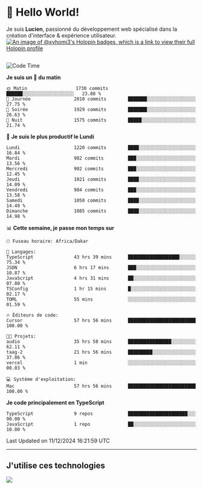 # 👋 Hello World!

Je suis **Lucien**, passionné du développement web spécialisé dans la création d'interface & expérience utilisateur.
[![An image of @xyhomi3's Holopin badges, which is a link to view their full Holopin profile](https://holopin.me/xyhomi3)](https://holopin.io/@xyhomi3)

##

<!--START_SECTION:waka-->
![Code Time](http://img.shields.io/badge/Code%20Time-2%2C773%20hrs%2052%20mins-blue)

**Je suis un 🐤 du matin** 

```text
🌞 Matin                  1730 commits        ██████░░░░░░░░░░░░░░░░░░░   23.88 % 
🌆 Journée                2010 commits        ███████░░░░░░░░░░░░░░░░░░   27.75 % 
🌃 Soirée                 1929 commits        ███████░░░░░░░░░░░░░░░░░░   26.63 % 
🌙 Nuit                   1575 commits        █████░░░░░░░░░░░░░░░░░░░░   21.74 % 
```
📅 **Je suis le plus productif le Lundi** 

```text
Lundi                    1220 commits        ████░░░░░░░░░░░░░░░░░░░░░   16.84 % 
Mardi                    982 commits         ███░░░░░░░░░░░░░░░░░░░░░░   13.56 % 
Mercredi                 902 commits         ███░░░░░░░░░░░░░░░░░░░░░░   12.45 % 
Jeudi                    1021 commits        ████░░░░░░░░░░░░░░░░░░░░░   14.09 % 
Vendredi                 984 commits         ███░░░░░░░░░░░░░░░░░░░░░░   13.58 % 
Samedi                   1050 commits        ████░░░░░░░░░░░░░░░░░░░░░   14.49 % 
Dimanche                 1085 commits        ████░░░░░░░░░░░░░░░░░░░░░   14.98 % 
```


📊 **Cette semaine, je passe mon temps sur** 

```text
🕑︎ Fuseau horaire: Africa/Dakar

💬 Langages: 
TypeScript               43 hrs 39 mins      ███████████████████░░░░░░   75.34 % 
JSON                     6 hrs 17 mins       ███░░░░░░░░░░░░░░░░░░░░░░   10.87 % 
JavaScript               4 hrs 31 mins       ██░░░░░░░░░░░░░░░░░░░░░░░   07.80 % 
TSConfig                 1 hr 15 mins        █░░░░░░░░░░░░░░░░░░░░░░░░   02.17 % 
TOML                     55 mins             ░░░░░░░░░░░░░░░░░░░░░░░░░   01.59 % 

🔥 Éditeurs de code: 
Cursor                   57 hrs 56 mins      █████████████████████████   100.00 % 

🐱‍💻 Projets: 
audio                    35 hrs 58 mins      ████████████████░░░░░░░░░   62.11 % 
taag-2                   21 hrs 56 mins      █████████░░░░░░░░░░░░░░░░   37.86 % 
vercel                   1 min               ░░░░░░░░░░░░░░░░░░░░░░░░░   00.03 % 

💻 Système d'exploitation: 
Mac                      57 hrs 56 mins      █████████████████████████   100.00 % 
```

**Je code principalement en TypeScript** 

```text
TypeScript               9 repos             ██████████████████████░░░   90.00 % 
JavaScript               1 repo              ██░░░░░░░░░░░░░░░░░░░░░░░   10.00 % 
```




 Last Updated on 11/12/2024 16:21:59 UTC
<!--END_SECTION:waka-->
---

## J'utilise ces technologies

<p align="left">
  <a href="https://skillicons.dev">
    <img src="https://skillicons.dev/icons?i=ts,js,md,scss,tailwind,react,docker,express,astro,vite,nextjs,vercel,figma,ableton" />
  </a>
</p>

